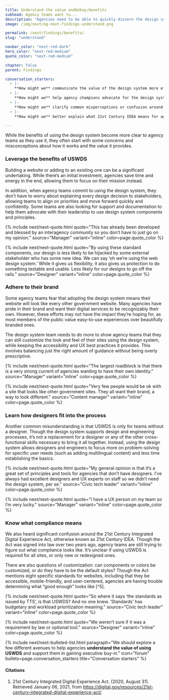 ```yaml
---
title: Understand the value and&nbsp;benefits
subhead: Agency teams want to...
description: "Agencies need to be able to quickly discern the design system’s benefits and how it aligns with their goals for delivering better digital services."
image: /img/next/og-next-findings-understand.png

permalink: /next/findings/benefits/
slug: "understand"

navbar_color: "next-red-dark"
hero_color: "next-red-medium"
quote_color: "next-red-medium"

chapter: false
parent: Findings

conversation_starters:
  - |-
    **How might we** communicate the value of the design system more effectively to new customers?
  - |-
    **How might we** help agency champions advocate for the design system?
  - |-
    **How might we** clarify common misperceptions or confusion around the design system?
  - |-
    **How might we** better explain what 21st Century IDEA means for agencies and help them understand how they are performing?

---
```


<section class="next-section">
  <div class="grid-container">
    <div class="grid-row">
      <div class="grid-col-12 tablet:grid-col-8 tablet:margin-x-auto desktop:margin-x-0 next-section-prose" markdown="1">

While the benefits of using the design system become more clear to agency teams as they use it, they often start with some concerns and misconceptions about how it works and the value it provides.

### Leverage the benefits of USWDS

Building a website or adding to an existing one can be a significant undertaking. While there’s an initial investment, agencies save time and energy in the end, allowing them to focus on their mission instead.

In addition, when agency teams commit to using the design system, they don’t have to worry about explaining every design decision to stakeholders, allowing teams to align on priorities and move forward quickly and confidently. Some teams are also looking for support and documentation to help them advocate with their leadership to use design system components and principles.


{% include next/next-quote.html quote="This has already been developed and blessed by an interagency community so you don’t have to just go on my opinion." source="Manager" variant="inline" color=page.quote_color %}

{% include next/next-quote.html quote="By using these standard components, our design is less likely to be hijacked by some external stakeholder who has some new idea. We can say ‘oh we’re using the web design system.’ While it gives us flexibility, it also gives us protection to do something testable and usable. Less likely for our designs to go off the rails." source="Designer" variant="inline" color=page.quote_color %}

### Adhere to their brand

Some agency teams fear that adopting the design system means their website will look like every other government website. Many agencies have pride in their brand and want their digital services to be recognizably their own. However, these efforts may not have the impact they’re hoping for, as most members of the public value easy-to-use experiences over beautifully branded ones.

The design system team needs to do more to show agency teams that they can still customize the look and feel of their sites using the design system, while keeping the accessibility and UX best practices it provides. This involves balancing just the right amount of guidance without being overly prescriptive.

{% include next/next-quote.html quote="The largest roadblock is that there is a very strong current of agencies wanting to have their own identity." source="Manager" variant="inline" color=page.quote_color %}

{% include next/next-quote.html quote="Very few people would be ok with a site that looks like other government sites. They all want their brand, a way to look different." source="Content manager" variant="inline" color=page.quote_color %}


### Learn how designers fit into the process

Another common misunderstanding is that USWDS is only for teams without a designer. Though the design system supports design and engineering processes, it’s not a replacement for a designer or any of the other cross-functional skills necessary to bring it all together. Instead, using the design system allows designers and engineers to focus more on problem-solving for specific user needs (such as adding multilingual content) and less time establishing the basics.

{% include next/next-quote.html quote="My general opinion is that it’s a great set of principles and tools for agencies that don’t have designers. I’ve always had excellent designers and UX experts on staff so we didn’t need the design system, per se." source="Civic tech leader" variant="inline" color=page.quote_color %}

{% include next/next-quote.html quote="I have a UX person on my team so I’m very lucky." source="Manager" variant="inline" color=page.quote_color %}


### Know what compliance means

We also heard significant confusion around the 21st Century Integrated Digital Experience Act, otherwise known as 21st Century IDEA. Though the Act was signed into law over two years ago, agency teams are still trying to figure out what compliance looks like. It’s unclear if using USWDS is required for all sites, or only new or redesigned ones.

There are also questions of customization: can components or colors be customized, or do they have to be the default styles? Though the Act mentions eight specific standards for websites, including that they be accessible, mobile-friendly, and user-centered, agencies are having trouble determining what “good enough” looks like&nbsp;[^5].

{% include next/next-quote.html quote="So where it says ‘the standards as issued by TTS’, is that USWDS? And no one knew. ‘Standards’ has budgetary and workload prioritization meaning." source="Civic tech leader" variant="inline" color=page.quote_color %}

{% include next/next-quote.html quote="We weren’t sure if it was a requirement by law or optional tool." source="Designer" variant="inline" color=page.quote_color %}



</div>
    </div>
  </div>
</section>
<div class="bg-{{ page.hero_color}} height-1"></div>
<section class="next-section next-section--shaded">
  <div class="grid-container">
    <div class="grid-row">
      <div class="grid-col-12 tablet:grid-col-8 tablet:margin-x-auto desktop:margin-x-0 margin-top-neg-3 margin-bottom-neg-3 next-section-prose">
        {% include next/next-bulleted-list.html paragraph="We should explore a few different avenues to help agencies <b>understand the value of using USWDS</b> and support them in gaining executive buy-in." icon="forum" bullets=page.conversation_starters title="Conversation starters" %}
      </div>
    </div>
  </div>
</section>

<section class="next-section next-section--citations">
  <div class="grid-container">
    <div class="grid-row">
      <div class="grid-col-12 tablet:grid-col-8 tablet:margin-x-auto desktop:margin-x-0" markdown="1">

#### Citations

1. 21st Century Integrated Digital Experience Act. (2020, August 31). Retrieved January 06, 2021, from <https://digital.gov/resources/21st-century-integrated-digital-experience-act/>


</div>
    </div>
  </div>
</section>
